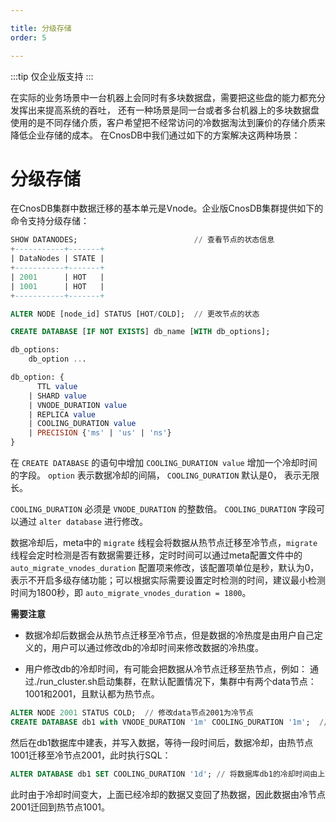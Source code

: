 ```yaml
---

title: 分级存储
order: 5

---
```


:::tip
仅企业版支持
:::

在实际的业务场景中一台机器上会同时有多块数据盘，需要把这些盘的能力都充分发挥出来提高系统的吞吐，
还有一种场景是同一台或者多台机器上的多块数据盘使用的是不同存储介质，客户希望把不经常访问的冷数据淘汰到廉价的存储介质来降低企业存储的成本。
在CnosDB中我们通过如下的方案解决这两种场景：

# 分级存储

在CnosDB集群中数据迁移的基本单元是Vnode。企业版CnosDB集群提供如下的命令支持分级存储：

```SQL
SHOW DATANODES;                          // 查看节点的状态信息
+-----------+-------+
| DataNodes | STATE |
+-----------+-------+
| 2001      | HOT   |
| 1001      | HOT   |
+-----------+-------+

ALTER NODE [node_id] STATUS [HOT/COLD];  // 更改节点的状态 
```

```SQL
CREATE DATABASE [IF NOT EXISTS] db_name [WITH db_options];

db_options:
    db_option ...

db_option: {
      TTL value
    | SHARD value
    | VNODE_DURATION value
    | REPLICA value
    | COOLING_DURATION value
    | PRECISION {'ms' | 'us' | 'ns'}
}
```

在 `CREATE DATABASE` 的语句中增加 `COOLING_DURATION value` 增加一个冷却时间的字段。 `option` 表示数据冷却的间隔， `COOLING_DURATION` 默认是0， 表示无限长。

`COOLING_DURATION` 必须是 `VNODE_DURATION` 的整数倍。 `COOLING_DURATION` 字段可以通过 `alter database` 进行修改。

数据冷却后，meta中的 `migrate` 线程会将数据从热节点迁移至冷节点，`migrate` 线程会定时检测是否有数据需要迁移，定时时间可以通过meta配置文件中的 `auto_migrate_vnodes_duration` 配置项来修改，该配置项单位是秒，默认为0，表示不开启多级存储功能；可以根据实际需要设置定时检测的时间，建议最小检测时间为1800秒，即 `auto_migrate_vnodes_duration = 1800`。

**需要注意**

- 数据冷却后数据会从热节点迁移至冷节点，但是数据的冷热度是由用户自己定义的，用户可以通过修改db的冷却时间来修改数据的冷热度。

- 用户修改db的冷却时间，有可能会把数据从冷节点迁移至热节点，例如：
  通过./run_cluster.sh启动集群，在默认配置情况下，集群中有两个data节点：1001和2001，且默认都为热节点。
```SQL
ALTER NODE 2001 STATUS COLD;  // 修改data节点2001为冷节点
CREATE DATABASE db1 with VNODE_DURATION '1m' COOLING_DURATION '1m';  // 在1001节点上创建一个名为db1的数据库，它的VNODE_DURATION和COOLING_DURATION都设置为1分钟
```
然后在db1数据库中建表，并写入数据，等待一段时间后，数据冷却，由热节点1001迁移至冷节点2001，此时执行SQL：
```SQL
ALTER DATABASE db1 SET COOLING_DURATION '1d'; // 将数据库db1的冷却时间由上面的1分钟，改为1天
```
此时由于冷却时间变大，上面已经冷却的数据又变回了热数据，因此数据由冷节点2001迁回到热节点1001。